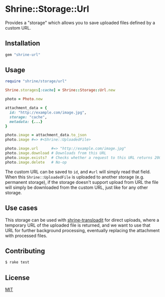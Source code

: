# Shrine::Storage::Url

Provides a "storage" which allows you to save uploaded files defined by a
custom URL.

## Installation

```ruby
gem "shrine-url"
```

## Usage

```rb
require "shrine/storage/url"

Shrine.storages[:cache] = Shrine::Storage::Url.new
```

```rb
photo = Photo.new

attachment_data = {
  id: "http://example.com/image.jpg",
  storage: "cache",
  metadata: {...}
}

photo.image = attachment_data.to_json
photo.image #=> #<Shrine::UploadedFile>

photo.image.url      #=> "http://example.com/image.jpg"
photo.image.download # Downloads from this URL
photo.image.exists?  # Checks whether a request to this URL returns 200
photo.image.delete   # No-op
```

The custom URL can be saved to `id`, and `#url` will simply read that field.
When this `Shrine::UploadedFile` is uploaded to another storage (e.g. permanent
storage), if the storage doesn't support upload from URL the file will simply
be downloaded from the custom URL, just like for any other storage.

## Use cases

This storage can be used with [shrine-transloadit] for direct uploads, where a
temporary URL of the uploaded file is returned, and we want to use that URL for
further background processing, eventually replacing the attachment with
processed files.

## Contributing

```sh
$ rake test
```

## License

[MIT](/LICENSE.txt)

[shrine-transloadit]: https://github.com/janko-m/shrine-transloadit
